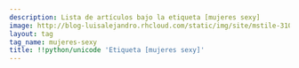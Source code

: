 ```yaml
---
description: Lista de artículos bajo la etiqueta [mujeres sexy]
image: http://blog-luisalejandro.rhcloud.com/static/img/site/mstile-310x310.png
layout: tag
tag_name: mujeres-sexy
title: !!python/unicode 'Etiqueta [mujeres sexy]'
---
```

